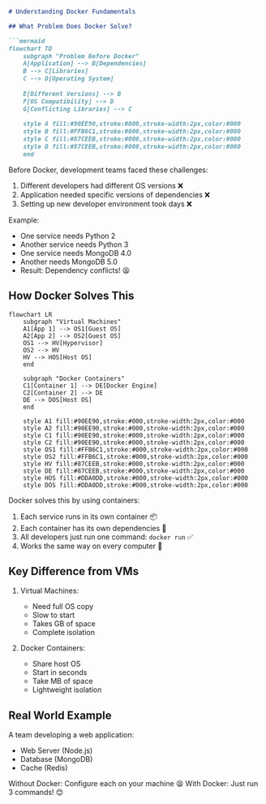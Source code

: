 
```markdown
# Understanding Docker Fundamentals

## What Problem Does Docker Solve?

```mermaid
flowchart TD
    subgraph "Problem Before Docker"
    A[Application] --> B[Dependencies]
    B --> C[Libraries]
    C --> D[Operating System]
    
    E[Different Versions] --> B
    F[OS Compatibility] --> D
    G[Conflicting Libraries] --> C
    
    style A fill:#90EE90,stroke:#000,stroke-width:2px,color:#000
    style B fill:#FFB6C1,stroke:#000,stroke-width:2px,color:#000
    style C fill:#87CEEB,stroke:#000,stroke-width:2px,color:#000
    style D fill:#87CEEB,stroke:#000,stroke-width:2px,color:#000
    end
```

Before Docker, development teams faced these challenges:
1. Different developers had different OS versions ❌
2. Application needed specific versions of dependencies ❌
3. Setting up new developer environment took days ❌

Example:
- One service needs Python 2
- Another service needs Python 3
- One service needs MongoDB 4.0 
- Another needs MongoDB 5.0
- Result: Dependency conflicts! 😫

## How Docker Solves This

```mermaid
flowchart LR
    subgraph "Virtual Machines"
    A1[App 1] --> OS1[Guest OS]
    A2[App 2] --> OS2[Guest OS]
    OS1 --> HV[Hypervisor]
    OS2 --> HV
    HV --> HOS[Host OS]
    end
    
    subgraph "Docker Containers"
    C1[Container 1] --> DE[Docker Engine]
    C2[Container 2] --> DE
    DE --> DOS[Host OS]
    end
    
    style A1 fill:#90EE90,stroke:#000,stroke-width:2px,color:#000
    style A2 fill:#90EE90,stroke:#000,stroke-width:2px,color:#000
    style C1 fill:#90EE90,stroke:#000,stroke-width:2px,color:#000
    style C2 fill:#90EE90,stroke:#000,stroke-width:2px,color:#000
    style OS1 fill:#FFB6C1,stroke:#000,stroke-width:2px,color:#000
    style OS2 fill:#FFB6C1,stroke:#000,stroke-width:2px,color:#000
    style HV fill:#87CEEB,stroke:#000,stroke-width:2px,color:#000
    style DE fill:#87CEEB,stroke:#000,stroke-width:2px,color:#000
    style HOS fill:#DDA0DD,stroke:#000,stroke-width:2px,color:#000
    style DOS fill:#DDA0DD,stroke:#000,stroke-width:2px,color:#000
```

Docker solves this by using containers:
1. Each service runs in its own container 📦
2. Each container has its own dependencies 🔧
3. All developers just run one command: `docker run` ✅
4. Works the same way on every computer 🎯

## Key Difference from VMs

1. Virtual Machines:
   - Need full OS copy
   - Slow to start
   - Takes GB of space
   - Complete isolation

2. Docker Containers:
   - Share host OS
   - Start in seconds
   - Take MB of space
   - Lightweight isolation

## Real World Example
A team developing a web application:
- Web Server (Node.js)
- Database (MongoDB)
- Cache (Redis)

Without Docker: Configure each on your machine 😫
With Docker: Just run 3 commands! 😊
```

